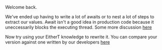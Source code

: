 Welcome back.

We've ended up having to write a lot of awaits or to nest a lot of steps to extract our values. Await isn't a good idea
in production code because it uneccessarily blocks the executing thread. Some more discussion [here](https://groups.google.com/g/akka-user/c/26Y1RbscFGA/m/-Vry5QQNHaIJ)

Now try using your EitherT knowledge to rewrite it. You can compare your version against one written by our developers [here](https://github.com/daniel-manning/monad-transformers-exercises/tree/eitherT)